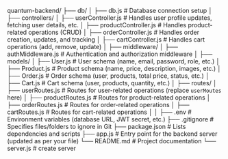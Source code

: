 quantum-backend/
├── db/
│   ├── db.js                # Database connection setup 
│
├── controllers/
│   ├── userController.js    # Handles user profile updates, fetching user details, etc.
│   ├── productController.js # Handles product-related operations (CRUD)
│   ├── orderController.js   # Handles order creation, updates, and tracking
│   ├── cartController.js    # Handles cart operations (add, remove, update)
│
├── middleware/
│   ├── authMiddleware.js    # Authentication and authorization middleware
│
├── models/
│   ├── User.js              # User schema (name, email, password, role, etc.)
│   ├── Product.js           # Product schema (name, price, description, images, etc.)
│   ├── Order.js             # Order schema (user, products, total price, status, etc.)
│   ├── Cart.js              # Cart schema (user, products, quantity, etc.)
│
├── routes/
│   ├── userRoutes.js        # Routes for user-related operations (replace `userMoutes` here)
│   ├── productRoutes.js     # Routes for product-related operations
│   ├── orderRoutes.js       # Routes for order-related operations
│   ├── cartRoutes.js        # Routes for cart-related operations
│
│
├── .env                     # Environment variables (database URL, JWT secret, etc.)
├── .gitignore               # Specifies files/folders to ignore in Git
├── package.json             # Lists dependencies and scripts
├── app.js                   # Entry point for the backend server (updated as per your file)
└── README.md                # Project documentation
└── server.js                # create server
